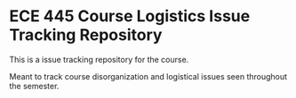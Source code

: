 # ECE 445 Course Logistics Issue Tracking Repository

This is a issue tracking repository for the course.

Meant to track course disorganization and logistical issues seen throughout the semester.
